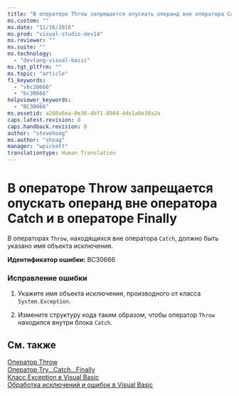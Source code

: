 ```yaml
---
title: "В операторе Throw запрещается опускать операнд вне оператора Catch и в операторе Finally | Microsoft Docs"
ms.custom: ""
ms.date: "11/16/2016"
ms.prod: "visual-studio-dev14"
ms.reviewer: ""
ms.suite: ""
ms.technology: 
  - "devlang-visual-basic"
ms.tgt_pltfrm: ""
ms.topic: "article"
f1_keywords: 
  - "vbc30666"
  - "bc30666"
helpviewer_keywords: 
  - "BC30666"
ms.assetid: a208a6ea-0e36-4bf1-8984-4de1a0e38a2a
caps.latest.revision: 8
caps.handback.revision: 8
author: "stevehoag"
ms.author: "shoag"
manager: "wpickett"
translationtype: Human Translation
---
```

# В операторе Throw запрещается опускать операнд вне оператора Catch и в операторе Finally
В операторах `Throw`, находящихся вне оператора `Catch`, должно быть указано имя объекта исключения.  
  
 **Идентификатор ошибки:** BC30666  
  
### Исправление ошибки  
  
1.  Укажите имя объекта исключения, производного от класса `System.Exception`.  
  
2.  Измените структуру кода таким образом, чтобы оператор `Throw` находился внутри блока `Catch`.  
  
## См. также  
 [Оператор Throw](../../visual-basic/language-reference/statements/throw-statement.md)   
 [Оператор Try...Catch...Finally](../../visual-basic/language-reference/statements/try-catch-finally-statement.md)   
 [Класс Exception в Visual Basic](http://msdn.microsoft.com/ru-ru/9aac396f-34ca-4afb-8e6c-e523cb690ba9)   
 [Обработка исключений и ошибок в Visual Basic](http://msdn.microsoft.com/ru-ru/3e351e73-cf23-40ab-8b60-05794160529e)